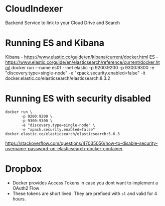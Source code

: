 # CloudIndexer
Backend Service to link to your Cloud Drive and Search 


# Running ES and Kibana
Kibana - https://www.elastic.co/guide/en/kibana/current/docker.html
ES - https://www.elastic.co/guide/en/elasticsearch/reference/current/docker.html
docker run --name es01 --net elastic -p 9200:9200 -p 9300:9300  -e "discovery.type=single-node" 
       -e "xpack.security.enabled=false" -it docker.elastic.co/elasticsearch/elasticsearch:8.3.2

# Running ES with security disabled
```
docker run \
       -p 9200:9200 \
       -p 9300:9300 \
       -e "discovery.type=single-node" \
       -e "xpack.security.enabled=false" docker.elastic.co/elasticsearch/elasticsearch:5.6.3
```
https://stackoverflow.com/questions/47035056/how-to-disable-security-username-password-on-elasticsearch-docker-container

# Dropbox
- Docker provides Access Tokens in case you dont want to implement a OAuth2 Flow
- These tokens are short lived. They are prefixed with `sl` and valid for 4 hours.